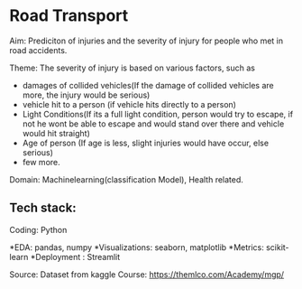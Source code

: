 # Road Transport

Aim: Prediciton of injuries and the severity of injury for people who met in road accidents.

Theme: 
The severity of injury is based on various factors, such as 
 
* damages of collided vehicles(If the damage of collided vehicles are more, the injury would be serious)
* vehicle hit to a person (if vehicle hits directly to a person)
* Light Conditions(If its a full light condition, person would try to escape, if not he wont be able to escape and would stand over there and vehicle would hit straight)
* Age of person (If age is less, slight injuries would have occur, else serious)
* few more.

Domain: Machinelearning(classification Model), Health related.

Tech stack: 
----------
Coding: Python

*EDA: pandas, numpy
*Visualizations: seaborn, matplotlib
*Metrics: scikit-learn
*Deployment : Streamlit



Source: Dataset from kaggle
Course: https://themlco.com/Academy/mgp/
